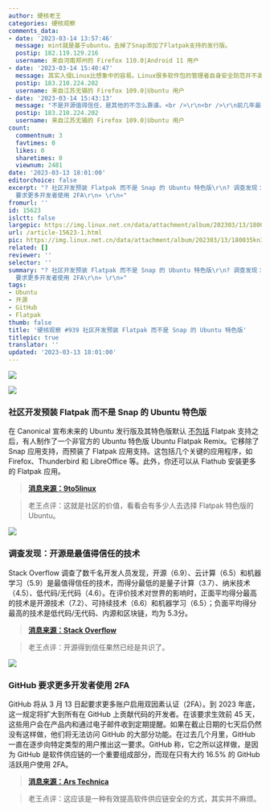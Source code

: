 ```yaml
---
author: 硬核老王
categories: 硬核观察
comments_data:
- date: '2023-03-14 13:57:46'
  message: mint就是基于ubuntu，去掉了Snap添加了Flatpak支持的发行版。
  postip: 182.119.129.216
  username: 来自河南郑州的 Firefox 110.0|Android 11 用户
- date: '2023-03-14 15:40:47'
  message: 其实入侵Linux比想象中的容易。Linux很多软件包的管理者自身安全防范并不高。这也是GitHub要求双因素认证的原因。
  postip: 183.210.224.202
  username: 来自江苏无锡的 Firefox 109.0|Ubuntu 用户
- date: '2023-03-14 15:43:13'
  message: "不是开源值得信任，是其他的不怎么靠谱。<br />\r\n<br />\r\n前几年最不靠谱的技术名词是：纳米"
  postip: 183.210.224.202
  username: 来自江苏无锡的 Firefox 109.0|Ubuntu 用户
count:
  commentnum: 3
  favtimes: 0
  likes: 0
  sharetimes: 0
  viewnum: 2481
date: '2023-03-13 18:01:00'
editorchoice: false
excerpt: "? 社区开发预装 Flatpak 而不是 Snap 的 Ubuntu 特色版\r\n? 调查发现：开源是最值得信任的技术\r\n? GitHub
  要求更多开发者使用 2FA\r\n» \r\n»"
fromurl: ''
id: 15623
islctt: false
largepic: https://img.linux.net.cn/data/attachment/album/202303/13/180035kn33gxn3naa2xu43.jpg
url: /article-15623-1.html
pic: https://img.linux.net.cn/data/attachment/album/202303/13/180035kn33gxn3naa2xu43.jpg.thumb.jpg
related: []
reviewer: ''
selector: ''
summary: "? 社区开发预装 Flatpak 而不是 Snap 的 Ubuntu 特色版\r\n? 调查发现：开源是最值得信任的技术\r\n? GitHub
  要求更多开发者使用 2FA\r\n» \r\n»"
tags:
- Ubuntu
- 开源
- GitHub
- Flatpak
thumb: false
title: '硬核观察 #939 社区开发预装 Flatpak 而不是 Snap 的 Ubuntu 特色版'
titlepic: true
translator: ''
updated: '2023-03-13 18:01:00'
---
```


![](https://img.linux.net.cn/data/attachment/album/202303/13/180035kn33gxn3naa2xu43.jpg)


![](https://img.linux.net.cn/data/attachment/album/202303/13/180041iblivvpkavjffa9b.jpg)


### 社区开发预装 Flatpak 而不是 Snap 的 Ubuntu 特色版


在 Canonical 宣布未来的 Ubuntu 发行版及其特色版默认 [不包括](/article-15570-1.html) Flatpak 支持之后，有人制作了一个非官方的 Ubuntu 特色版 Ubuntu Flatpak Remix。它移除了 Snap 应用支持，而预装了 Flatpak 应用支持。这包括几个关键的应用程序，如 Firefox、Thunderbird 和 LibreOffice 等。此外，你还可以从 Flathub 安装更多的 Flatpak 应用。



> 
> **[消息来源：9to5linux](https://9to5linux.com/meet-ubuntu-flatpak-remix-ubuntu-with-flatpak-support-preinstalled)**
> 
> 
> 



> 
> 老王点评：这就是社区的价值，看看会有多少人去选择 Flatpak 特色版的 Ubuntu。
> 
> 
> 


![](https://img.linux.net.cn/data/attachment/album/202303/13/180054o4a14ixxzu2rsuz6.jpg)


### 调查发现：开源是最值得信任的技术


Stack Overflow 调查了数千名开发人员发现，开源（6.9）、云计算（6.5）和机器学习（5.9）是最值得信任的技术，而得分最低的是量子计算（3.7）、纳米技术（4.5）、低代码/无代码（4.6）。在评价技术对世界的影响时，正面平均得分最高的技术是开源技术（7.2）、可持续技术（6.6）和机器学习（6.5）；负面平均得分最高的技术是低代码/无代码、内源和区块链，均为 5.3分。



> 
> **[消息来源：Stack Overflow](https://stackoverflow.blog/2023/03/09/after-the-buzz-fades-what-our-data-tells-us-about-emerging-technology-sentiment/)**
> 
> 
> 



> 
> 老王点评：开源得到信任果然已经是共识了。
> 
> 
> 


![](https://img.linux.net.cn/data/attachment/album/202303/13/180111bsp9be77pee922kk.jpg)


### GitHub 要求更多开发者使用 2FA


GitHub 将从 3 月 13 日起要求更多账户启用双因素认证（2FA）。到 2023 年底，这一规定将扩大到所有在 GitHub 上贡献代码的开发者。在该要求生效前 45 天，这些用户会在产品内和通过电子邮件收到定期提醒。如果在截止日期的七天后仍然没有这样做，他们将无法访问 GitHub 的大部分功能。在过去几个月里，GitHub 一直在逐步向特定类型的用户推出这一要求。GitHub 称，它之所以这样做，是因为 GitHub 是软件供应链的一个重要组成部分，而现在只有大约 16.5% 的 GitHub 活跃用户使用 2FA。



> 
> **[消息来源：Ars Technica](https://arstechnica.com/gadgets/2023/03/githubs-push-to-make-2fa-mandatory-kicks-off-march-13/)**
> 
> 
> 



> 
> 老王点评：这应该是一种有效提高软件供应链安全的方式，其实并不麻烦。
> 
> 
>
